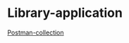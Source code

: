 # Library-application

[Postman-collection](https://github.com/ebrutpc/Library-application/blob/master/Library%20Case%20API%20Collection.postman_collection.json)

